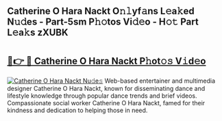 ## Catherine O Hara Nackt O𝚗𝚕yf𝚊ns L𝚎a𝚔ed N𝚞𝚍es - Part-5sm P𝚑𝚘tos Vi𝚍𝚎o - H𝚘𝚝 Part L𝚎a𝚔s zXUBK

# <h2><a href="http://kf2och.oniu.top/?m=Catherine+O+Hara+Nackt">🔗👉 🔴 Catherine O Hara Nackt P𝚑ot𝚘𝚜 V𝚒d𝚎o</a></h2>

[![Catherine O Hara Nackt Nu𝚍e𝚜](https://i.imgur.com/0qMVB7G.gif)](http://kf2och.oniu.top/?m=Catherine+O+Hara+Nackt)
Web-based entertainer and multimedia designer Catherine O Hara Nackt, known for disseminating dance and lifestyle knowledge through popular dance trends and brief videos. Compassionate social worker Catherine O Hara Nackt, famed for their kindness and dedication to helping those in need.  
